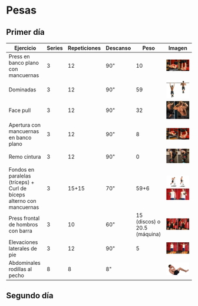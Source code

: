 # Pesas

## Primer día

| Ejercicio | Series | Repeticiones | Descanso | Peso | Imagen |
|---|---|---|---|---|---|
| Press en banco plano con mancuernas | 3 | 12 | 90" | 10 | ![](img/press-en-banco-plano-con-mancuernas.png)
| Dominadas | 3 | 12 | 90" | 59 | ![](img/dominadas.jpg) |
| Face pull | 3 | 12 | 90" | 32 | ![](img/face-pull.jpg) |
| Apertura con mancuernas en banco plano | 3 | 12 | 90" | 8 | ![](img/aperturas-mancuernas-banco-plano.jpg) |
| Remo cintura | 3 | 12 | 90" | 0 | ![](img/remo-cintura.jpg) |
| Fondos en paralelas (tríceps) + Curl de bíceps alterno con mancuernas | 3 | 15+15 | 70" | 59+6 | ![](img/fondos-en-paralelas.png) ![](img/curl-de-biceps-con-mancuernas-alterno.jpg) |
| Press frontal de hombros con barra | 3 | 10 | 60" | 15 (discos) o 20.5 (máquina) | ![](img/press-frontal-de-hombros-con-barra.jpg) |
| Elevaciones laterales de pie | 3 | 12 | 90" | 5 | ![](img/elevaciones-laterales-de-pie.jpg) |
| Abdominales rodillas al pecho | 8 | 8 | 8" |  | ![](img/abdominal-rodillas-al-pecho.jpg) |

## Segundo día